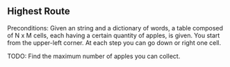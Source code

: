 ## Highest Route 

Preconditions: Given an string and a dictionary of words, a table composed 
of N x M cells, each having a certain quantity of apples, is given.
You start from the upper-left corner. 
At each step you can go down or right one cell.

TODO: Find the maximum number of apples you can collect.
